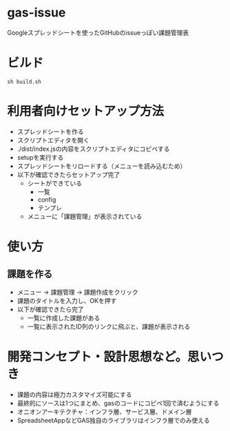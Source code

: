 # gas-issue
Googleスプレッドシートを使ったGitHubのissueっぽい課題管理表

# ビルド
```
sh build.sh
```

# 利用者向けセットアップ方法
- スプレッドシートを作る
- スクリプトエディタを開く
- ./dist/index.jsの内容をスクリプトエディタにコピペする
- setupを実行する
- スプレッドシートをリロードする（メニューを読み込むため）
- 以下が確認できたらセットアップ完了
  - シートができている
    - 一覧
    - config
    - テンプレ
  - メニューに「課題管理」が表示されている

# 使い方
## 課題を作る
- メニュー → 課題管理 → 課題作成をクリック
- 課題のタイトルを入力し、OKを押す
- 以下が確認できたら完了
  - 一覧に作成した課題がある
  - 一覧に表示されたID列のリンクに飛ぶと、課題が表示される

# 開発コンセプト・設計思想など。思いつき
- 課題の内容は極力カスタマイズ可能にする
- 最終的にソースは1つにまとめ、gasのコードにコピペ1回で済むようにする
- オニオンアーキテクチャ：インフラ層、サービス層、ドメイン層
- SpreadsheetAppなどGAS独自のライブラリはインフラ層でのみ使える